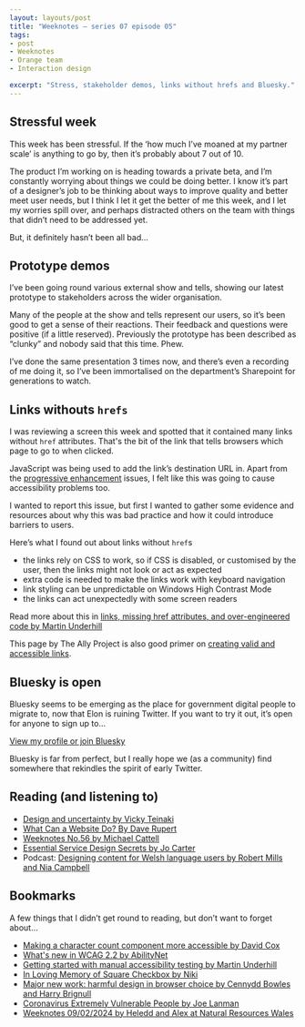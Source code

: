 ```yaml
---
layout: layouts/post
title: "Weeknotes – series 07 episode 05"
tags:
- post
- Weeknotes
- Orange team
- Interaction design

excerpt: "Stress, stakeholder demos, links without hrefs and Bluesky."
---
```


## Stressful week

This week has been stressful. If the ‘how much I’ve moaned at my partner scale’ is anything to go by, then it’s probably about 7 out of 10.

The product I’m working on is heading towards a private beta, and I’m constantly worrying about things we could be doing better. I know it’s part of a designer’s job to be thinking about ways to improve quality and better meet user needs, but I think I let it get the better of me this week, and I let my worries spill over, and perhaps distracted others on the team with things that didn’t need to be addressed yet.

But, it definitely hasn’t been all bad…

## Prototype demos

I’ve been going round various external show and tells, showing our latest prototype to stakeholders across the wider organisation.

Many of the people at the show and tells represent our users, so it’s been good to get a sense of their reactions. Their feedback and questions were positive (if a little reserved). Previously the prototype has been described as “clunky” and nobody said that this time. Phew.

I’ve done the same presentation 3 times now, and there’s even a recording of me doing it, so I’ve been immortalised on the department’s Sharepoint for generations to watch.

## Links withouts `hrefs`

I was reviewing a screen this week and spotted that it contained many links without `href` attributes. That's the bit of the link that tells browsers which page to go to when clicked.

JavaScript was being used to add the link’s destination URL in. Apart from the [progressive enhancement](https://www.gov.uk/service-manual/technology/using-progressive-enhancement) issues, I felt like this was going to cause accessibility problems too.

I wanted to report this issue, but first I wanted to gather some evidence and resources about why this was bad practice and how it could introduce barriers to users.

Here’s what I found out about links without `href`s

- the links rely on CSS to work, so if CSS is disabled, or customised by the user, then the links might not look or act as expected
- extra code is needed to make the links work with keyboard navigation
- link styling can be unpredictable on Windows High Contrast Mode
- the links can act unexpectedly with some screen readers

Read more about this in [links, missing href attributes, and over-engineered code by Martin Underhill](https://www.tempertemper.net/blog/links-missing-href-attributes-and-over-engineered-code)

This page by The Ally Project is also good primer on [creating valid and accessible links](https://www.a11yproject.com/posts/creating-valid-and-accessible-links/).

## Bluesky is open

Bluesky seems to be emerging as the place for government digital people to migrate to, now that Elon is ruining Twitter. If you want to try it out, it’s open for anyone to sign up to…

[View my profile or join Bluesky](https://bsky.app/profile/benjystanton.bsky.social)

Bluesky is far from perfect, but I really hope we (as a community) find somewhere that rekindles the spirit of early Twitter.

## Reading (and listening to)

- [Design and uncertainty by Vicky Teinaki](https://www.vickyteinaki.com/blog/design-and-uncertainty/)
- [What Can a Website Do? By Dave Rupert](https://daverupert.com/2024/01/what-can-a-website-do/)
- [Weeknotes No.56 by Michael Cattell](https://michaelcattell.com/2024/02/03/weeknotes-no56.html)
- [Essential Service Design Secrets by Jo Carter](https://www.weareserviceworks.com/blog/service-design-secrets)
- Podcast: [Designing content for Welsh language users by Robert Mills and Nia Campbell](https://www.fourthwallcontent.com/podcasts/designing-content-for-welsh-language-users)

## Bookmarks

A few things that I didn’t get round to reading, but don’t want to forget about…

- [Making a character count component more accessible by David Cox](https://dav-idc.com/making-a-character-count-component-more-accessible/)
- [What's new in WCAG 2.2 by AbilityNet](https://abilitynet.org.uk/webinars/whats-new-wcag-22)
- [Getting started with manual accessibility testing by Martin Underhill](https://speakerdeck.com/tempertemper/getting-started-with-manual-accessibility-testing)
- [In Loving Memory of Square Checkbox by Niki](https://tonsky.me/blog/checkbox/)
- [Major new work: harmful design in browser choice by Cennydd Bowles and Harry Brignull](https://cennydd.com/writing/major-new-work-harmful-design-in-browser-choice)
- [Coronavirus Extremely Vulnerable People by Joe Lanman](https://joelanman.com/projects/coronavirus-extremely-vulnerable-people/)
- [Weeknotes 09/02/2024 by Heledd and Alex at Natural Resources Wales](https://nrw-digital.github.io/week-notes/en/updates/2024/02/09/week-notes.html)
